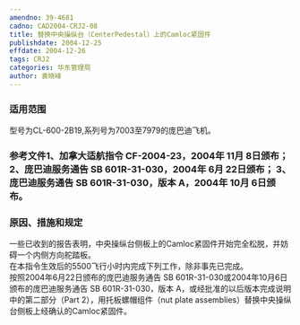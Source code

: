 ```yaml
---
amendno: 39-4681  
cadno: CAD2004-CRJ2-08  
title: 替换中央操纵台（CenterPedestal）上的Camloc紧固件  
publishdate: 2004-12-25  
effdate: 2004-12-26  
tags: CRJ2  
categories: 华东管理局  
author: 袁晓峰  
---
```

  
### 适用范围  
型号为CL-600-2B19,系列号为7003至7979的庞巴迪飞机。  
  
<!--more-->  
### 参考文件1、加拿大适航指令 CF-2004-23，2004年 11月 8日颁布； 2、庞巴迪服务通告 SB 601R-31-030，2004年 6月 22日颁布； 3、庞巴迪服务通告 SB 601R-31-030，版本 A，2004年 10月 6日颁布。  
  
### 原因、措施和规定  
一些已收到的报告表明，中央操纵台侧板上的Camloc紧固件开始完全松脱，并妨碍一个内侧方向舵踏板。  
在本指令生效后的5500飞行小时内完成下列工作，除非事先已完成。  
    按照2004年6月22日颁布的庞巴迪服务通告 SB 601R-31-030或2004年10月6日颁布的庞巴迪服务通告 SB 601R-31-030，版本 A，或经批准的以后版本完成说明中的第二部分（Part 2），用托板螺帽组件（nut plate assemblies）替换中央操纵台侧板上经确认的Camloc紧固件。  

